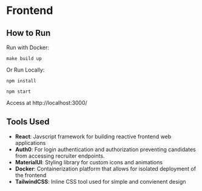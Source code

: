 # Frontend

## How to Run

Run with Docker:

`make build up`

Or Run Locally:

`npm install`

`npm start`

Access at http://localhost:3000/

## Tools Used
* **React**: Javscript framework for building reactive frontend web applications
* **Auth0**:  For login authentication and authorization preventing candidates from accessing recruiter endpoints.
* **MaterialUI**: Styling library for custom icons and animations
* **Docker**: Containerization platform that allows for isolated deployment of the frontend
* **TailwindCSS**: Inline CSS tool used for simple and convienent design




